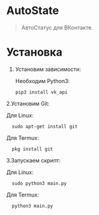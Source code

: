 # AutoState
> АвтоСтатус для ВКонтакте. 

# Установка

1. Установим зависимости:

   Необходим Python3:
   
      ```pip3 install vk_api```
 
2.Установим Git:

  Для Linux:

      sudo apt-get install git
      
   Для Termux:

      pkg install git
      
3.Запускаем скрипт:

   Для Linux:
   
      sudo python3 main.py
      
      
   Для Termux:
   
      python3 main.py
      
   
   
